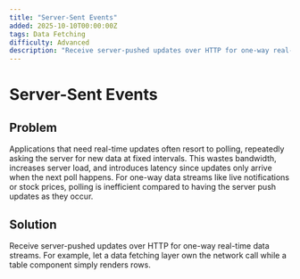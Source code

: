 ```yaml
---
title: "Server-Sent Events"
added: 2025-10-10T00:00:00Z
tags: Data Fetching
difficulty: Advanced
description: "Receive server-pushed updates over HTTP for one-way real-time data streams."
---
```

# Server-Sent Events

## Problem

Applications that need real-time updates often resort to polling, repeatedly asking the server for new data at fixed intervals. This wastes bandwidth, increases server load, and introduces latency since updates only arrive when the next poll happens. For one-way data streams like live notifications or stock prices, polling is inefficient compared to having the server push updates as they occur.

## Solution

Receive server-pushed updates over HTTP for one-way real-time data streams. For example, let a data fetching layer own the network call while a table component simply renders rows.
